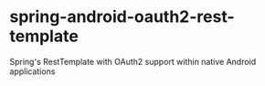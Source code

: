 # spring-android-oauth2-rest-template
Spring's RestTemplate with OAuth2 support within native Android applications
